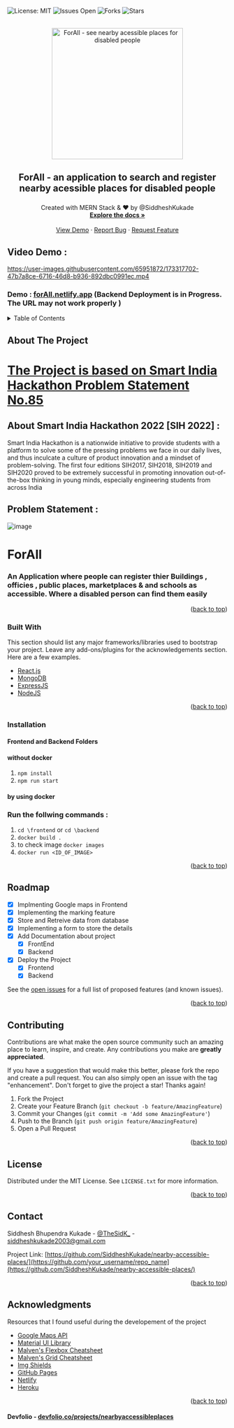 <div id="top"></div>

![License: MIT](https://img.shields.io/badge/LICESNSE-MIT-blue?style=for-the-badge)
![Issues Open ](https://img.shields.io/github/issues/SiddheshKukade/nearby-accessible-places?style=for-the-badge)
![Forks ](https://img.shields.io/github/forks/SiddheshKukade/nearby-accessible-places?style=for-the-badge)
![Stars](https://img.shields.io/github/stars/SiddheshKukade/nearby-accessible-places?style=for-the-badge)
<!-- PROJECT LOGO -->
<br />
<div align="center">
  <a href="https://github.com/othneildrew/Best-README-Template">
    <img src="https://user-images.githubusercontent.com/65951872/173240227-06c90df6-f917-4993-990f-297d53baef14.png" alt="ForAll - see nearby acessible places for disabled people" height="300" width="300">
  </a>
 


  <h2 align="center">ForAll -  an application to search and register nearby acessible places for disabled people</h2>
  <h3 align="center"></h3>

  <p align="center">
    Created with MERN Stack & ❤️ by @SiddheshKukade
    <br />
    <a href="https://github.com/SiddheshKukade/nearby-accessible-places#readme"><strong>Explore the docs »</strong></a>
    <br />
    <br />
    <a href="https://github.com/othneildrew/Best-README-Template">View Demo</a>
    ·
    <a href="https://github.com/SiddheshKukade/nearby-accessible-places/issues/new?assignees=&labels=&template=bug_report.md&title=">Report Bug</a>
    ·
    <a href="https://github.com/SiddheshKukade/nearby-accessible-places/issues/new?assignees=&labels=&template=feature_request.md&title=">Request Feature</a>
  </p>
</div>


##  Video Demo :  


https://user-images.githubusercontent.com/65951872/173317702-47b7a8ce-6716-46d8-b936-892dbc0991ec.mp4


### Demo : [forAll.netlify.app](https://for-all.netlify.app/) (Backend Deployment is in Progress. The URL may not work properly )



<!-- TABLE OF CONTENTS -->
<details>
  <summary>Table of Contents</summary>
  <ol>
    <li>
      <a href="#about-the-project">About The Project</a>
      <ul>
        <li><a href="#built-with">Built With</a></li>
      </ul>
    </li>
    <li>
      <a href="#installation">Installation</a>
    </li>
  
    <li><a href="#roadmap">Roadmap</a></li>
    <li><a href="#contributing">Contributing</a></li>
    <li><a href="#license">License</a></li>
    <li><a href="#contact">Contact</a></li>
    <li><a href="#acknowledgments">Acknowledgments</a></li>
  </ol>
</details>



<!-- ABOUT THE PROJECT -->
## About The Project
# [The Project is based on Smart India Hackathon Problem Statement  No.85 ](https://sih.gov.in/sih2022PS)

## About Smart India Hackathon 2022 [SIH 2022] : 
Smart India Hackathon is a nationwide initiative to provide students with a platform to solve some of the pressing problems we face in our daily lives, and thus inculcate a culture of product innovation and a mindset of problem-solving. The first four editions SIH2017, SIH2018, SIH2019 and SIH2020 proved to be extremely successful in promoting innovation out-of-the-box thinking in young minds, especially engineering students from across India 

## Problem Statement :
![image](https://user-images.githubusercontent.com/65951872/173175282-721524eb-0b53-4ca2-870d-832609dd2928.png)

# ForAll
### An Application where people can register thier Buildings , officies , public places, marketplaces &amp; and schools as accessible. Where a disabled person can find them easily
 
 
 
<p align="right">(<a href="#top">back to top</a>)</p>



### Built With

This section should list any major frameworks/libraries used to bootstrap your project. Leave any add-ons/plugins for the acknowledgements section. Here are a few examples.
 
* [React.js](https://reactjs.org/)
* [MongoDB](https://mongodb.com/)
* [ExpressJS](http://expressjs.com/)
* [NodeJS](https://nodejs.org/) 

<p align="right">(<a href="#top">back to top</a>)</p>


### Installation

#### Frontend and Backend Folders

#### without docker

1.  `npm install`
2.  `npm run start `

#### by using docker
### Run the follwing commands : 
1. `cd \frontend` or `cd \backend`
2. `docker build . `
3. to check image `docker images`
4. `docker run <ID_OF_IMAGE>`

<p align="right">(<a href="#top">back to top</a>)</p>

 


<!-- ROADMAP -->
## Roadmap

- [x] Implmenting Google maps in Frontend
- [x] Implementing the marking feature
- [x] Store and Retreive data from database
- [x] Implementing a form to store the details 
- [X] Add Documentation about project 
    - [x] FrontEnd
    - [x] Backend
- [X] Deploy the Project 
    - [X] Frontend
    - [x] Backend

See the [open issues](https://github.com/SiddheshKukade/nearby-accessible-places/issues) for a full list of proposed features (and known issues).

<p align="right">(<a href="#top">back to top</a>)</p>



<!-- CONTRIBUTING -->
## Contributing

Contributions are what make the open source community such an amazing place to learn, inspire, and create. Any contributions you make are **greatly appreciated**.

If you have a suggestion that would make this better, please fork the repo and create a pull request. You can also simply open an issue with the tag "enhancement".
Don't forget to give the project a star! Thanks again!

1. Fork the Project
2. Create your Feature Branch (`git checkout -b feature/AmazingFeature`)
3. Commit your Changes (`git commit -m 'Add some AmazingFeature'`)
4. Push to the Branch (`git push origin feature/AmazingFeature`)
5. Open a Pull Request

<p align="right">(<a href="#top">back to top</a>)</p>



<!-- LICENSE -->
## License

Distributed under the MIT License. See `LICENSE.txt` for more information.

<p align="right">(<a href="#top">back to top</a>)</p>

<!-- CONTACT -->
## Contact

Siddhesh Bhupendra Kukade  - [@TheSidK_](https://twitter.com/TheSidK_) - siddheshkukade2003@gmail.com

Project Link: [https://github.com/SiddheshKukade/nearby-accessible-places/](https://github.com/your_username/repo_name](https://github.com/SiddheshKukade/nearby-accessible-places/)

<p align="right">(<a href="#top">back to top</a>)</p>

<!-- ACKNOWLEDGMENTS -->
## Acknowledgments
 Resources that I found useful during the developement of the project
* [Google Maps API ](https://developers.google.com/maps)
* [Material  UI Library](https://www.mui.com)
* [Malven's Flexbox Cheatsheet](https://flexbox.malven.co/)
* [Malven's Grid Cheatsheet](https://grid.malven.co/)
* [Img Shields](https://shields.io)
* [GitHub Pages](https://pages.github.com)
* [Netlify](https://www.netlify.com/)
* [Heroku ](https://www.heroku.com/)

<p align="right">(<a href="#top">back to top</a>)</p>



#### Devfolio - [devfolio.co/projects/nearbyaccessibleplaces](https://devfolio.co/projects/nearbyaccessibleplaces-4663) 


